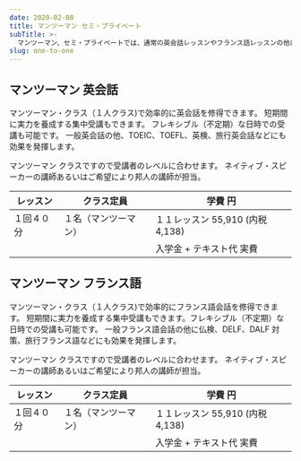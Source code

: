 ```yaml
---
date: 2020-02-08
title: マンツーマン セミ・プライベート
subTitle: >-
  マンツーマン、セミ・プライベートでは、通常の英会話レッスンやフランス語レッスンの他に、当校では、受講者の望むテキストを使用してレッスンを行ったり、大学院受験準備、専門の研究発表のプラクティスや、ネイティブ・スピーカー講師の直接のアドバイスによる翻訳や、プルーフ・リーディングなど、さまざまなレッスンで好評を得ています。 
slug: one-to-one
---
```

## マンツーマン 英会話

マンツーマン・クラス（１人クラス)で効率的に英会話を修得できます。
短期間に実力を養成する集中受講もできます。
フレキシブル（不定期）な日時での受講も可能です。
一般英会話の他、TOEIC、TOEFL、英検、旅行英会話などにも効果を発揮します。 

マンツーマン クラスですので受講者のレベルに合わせます。
ネイティブ・スピーカーの講師あるいはご希望により邦人の講師が担当。 

| レッスン   | クラス定員            | 学費 円                |
| ------ | ------------- | ------------------- |
| １回４０分 | １名（マンツーマン） | １１レッスン 55,910 (内税 4,138)  |
|        |               | 入学金 + テキスト代 実費    |

## マンツーマン フランス語

マンツーマン・クラス（１人クラス)で効率的にフランス語会話を修得できます。
短期間に実力を養成する集中受講もできます。フレキシブル（不定期）な日時での受講も可能です。
一般フランス語会話の他に仏検、DELF、DALF 対策、旅行フランス語などにも効果を発揮します。  

マンツーマン クラスですので受講者のレベルに合わせます。
ネイティブ・スピーカーの講師あるいはご希望により邦人の講師が担当。 

| レッスン   | クラス定員            | 学費 円                |
| ------ | ------------- | ------------------- |
| １回４０分 | １名（マンツーマン） | １１レッスン 55,910 (内税 4,138)  |
|        |               | 入学金 + テキスト代 実費      |